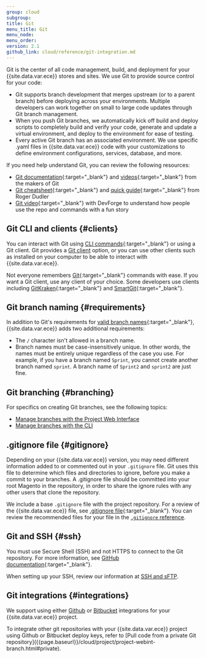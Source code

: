 ```yaml
---
group: cloud
subgroup:
title: Git
menu_title: Git
menu_node:
menu_order:
version: 2.1
github_link: cloud/reference/git-integration.md
---
```


Git is the center of all code management, build, and deployment for your {{site.data.var.ece}} stores and sites. We use Git to provide source control for your code:

* Git supports branch development that merges upstream (or to a parent branch) before deploying across your environments. Multiple developers can work together on small to large code updates through Git branch management.
* When you push Git branches, we automatically kick off build and deploy scripts to completely build and verify your code, generate and update a virtual environment, and deploy to the environment for ease of testing.
* Every active Git branch has an associated environment. We use specific .yaml files in {{site.data.var.ece}} code with your customizations to define environment configurations, services, database, and more.

If you need help understand Git, you can review the following resources:

*	[Git documentation](https://git-scm.com/documentation){:target="\_blank"} and [videos](https://git-scm.com/videos){:target="\_blank"} from the makers of Git
*	[Git cheatsheet](http://rogerdudler.github.io/git-guide/files/git_cheat_sheet.pdf){:target="\_blank"} and [quick guide](http://rogerdudler.github.io/git-guide/){:target="\_blank"} from Roger Dudler
*	[Git video](https://www.youtube.com/watch?v=8KCQe9Pm1kg){:target="\_blank"} with DevForge to understand how people use the repo and commands with a fun story

## Git CLI and clients {#clients}
You can interact with Git using [CLI commands](https://git-scm.com/documentation){:target="\_blank"} or using a Git client. Git provides a <a href="https://git-scm.com/downloads" target="\_blank">Git client</a> option, or you can use other clients such as installed on your computer to be able to interact with {{site.data.var.ece}}.

Not everyone remembers [Git](https://git-scm.com/docs){:target="\_blank"} commands with ease. If you want a Git client, use any client of your choice. Some developers use clients including [GitKraken](https://www.gitkraken.com/){:target="\_blank"} and [SmartGit](https://www.syntevo.com/smartgit/){:target="\_blank"}.

## Git branch naming {#requirements}
In addition to Git's requirements for [valid branch names](https://www.kernel.org/pub/software/scm/git/docs/git-check-ref-format.html){:target="\_blank"}, {{site.data.var.ece}} adds two additional requirements:

* The `/` character isn't allowed in a branch name.
* Branch names must be case-insensitively unique. In other words, the names must be entirely unique regardless of the case you use. For example, if you have a branch named `Sprint`, you cannot create another branch named `sprint`. A branch name of `Sprint2` and `sprint2` are just fine.

## Git branching {#branching}
For specifics on creating Git branches, see the following topics:

* [Manage branches with the Project Web Interface]({{page.baseurl}}/cloud/project/project-webint-branch.html)
* [Manage branches with the CLI]({{page.baseurl}}/cloud/env/environments-start.html)

## .gitignore file {#gitignore}
Depending on your {{site.data.var.ece}} version, you may need different information added to or commented out in your `.gitignore` file. Git uses this file to determine which files and directories to ignore, before you make a commit to your branches. A .gitignore file should be committed into your root Magento in the repository, in order to share the ignore rules with any other users that clone the repository.

We include a base `.gitignore` file with the project repository. For a review of the {{site.data.var.ece}} file, see [.gitignore file](https://github.com/magento/magento-cloud/blob/master/.gitignore){:target="\_blank"}. You can review the recommended files for your file in the [`.gitignore` reference](http://devdocs.magento.com/guides/v2.2/config-guide/prod/config-reference-gitignore.html).

## Git and SSH {#ssh}
You must use Secure Shell (SSH) and not HTTPS to connect to the Git repository. For more information, see [GitHub documentation](https://help.github.com/articles/generating-an-ssh-key){:target="\_blank"}.

When setting up your SSH, review our information at [SSH and sFTP]({{page.baseurl}}/cloud/env/environments-ssh.html).

## Git integrations {#integrations}
We support using either [Github]({{page.baseurl}}/cloud/project/project-integrate-github.html) or [Bitbucket]({{page.baseurl}}/cloud/project/bitbucket-integration.html) integrations for your {{site.data.var.ece}} project.

<div class="bs-callout bs-callout-info" id="info" markdown="1">
To integrate other git repositories with your {{site.data.var.ece}} project using Github or Bitbucket deploy keys, refer to [Pull code from a private Git repository]({{page.baseurl}}/cloud/project/project-webint-branch.html#private).
</div>
